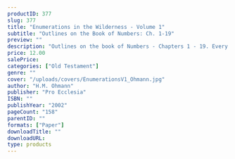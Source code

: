 ```yaml
---
productID: 377
slug: 377
title: "Enumerations in the Wilderness - Volume 1"
subtitle: "Outlines on the Book of Numbers: Ch. 1-19"
preview: ""
description: "Outlines on the book of Numbers - Chapters 1 - 19. Every outline includes discussion questions. Published by Pro Ecclesia Publishers."
price: 12.00
salePrice: 
categories: ["Old Testament"]
genre: ""
cover: "/uploads/covers/EnumerationsV1_Ohmann.jpg"
author: "H.M. Ohmann"
publisher: "Pro Ecclesia"
ISBN: ""
publishYear: "2002"
pageCount: "158"
parentID: ""
formats: ["Paper"]
downloadTitle: ""
downloadURL: 
type: products
---
```

